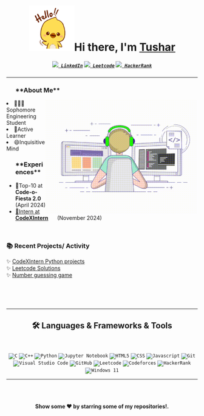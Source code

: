 <h1 align="center">
  <img src="https://github.com/Tushars-13/Tushars-13/blob/main/hello2.gif" height="120" width="120">Hi there, I'm <a href="https://www.linkedin.com/in/tushar-shukla-41924729b/">Tushar</a>
</h1>

<!--- Adding Header Elements -->

<h5 align="center">
  <code><a href="https://www.linkedin.com/in/tushar-shukla-41924729b/" title="LinkedIn Profile"><img width="28" src="linkedin.svg"> LinkedIn</a></code>
  <code><a href="https://leetcode.com/u/Tushars1342/" title="Leetcode Profile"><img width="30" src="leetcode.png"> Leetcode</a></code>
  <code><a href="https://www.hackerrank.com/profile/shuklatushar7399" title="HackerRank Profile"><img width="30" src="hackerrank.png"> HackerRank</a></code>
<!--   <code><a href="https://www.instagram.com/osman__durdag/" title="Instagram Profile"><img width="22" src="images/instagram.svg"> Instagram</a></code> -->
</h5>


-----------------------------------------------------------
<ul><h3>**About Me**</h3><img src="https://github.com/Tushars-13/Tushars-13/blob/main/git_README_icon.gif" min-width="400px" max-width="400px" width="400px" align="right">
</ul>
<!-- <li>✨Contibutor at GSSoC'24 extd.</li> -->
<li>👨🏻‍💻Sophomore Engineering Student</li>
<li>🫡Active Learner</li>
<li>😄Inquisitive Mind</li>
</ul>

<!--- experience and achievements -->
<ul><h3>**Experiences**</h3> 
<!-- <li>✨Contibutor at <b>GSSoC'24 extd.</b>  &nbsp;  &nbsp; &nbsp;   (Oct 2024)</li>  -->
<!-- <li>🙋Participant at <b>HackIndia 2024</b>  &nbsp; &nbsp; &nbsp;  (Sep 2024)</li> -->
<!-- <li>✨Contibutor at <b>GSSoC'24 extd.</b>  &nbsp;  &nbsp; &nbsp;   (Oct 2024)</li> -->
<li>🏅Top-10 at <b>Code-o-Fiesta 2.0</b>  &nbsp;  (April 2024)</li>
<li><a href="https://drive.google.com/file/d/15e6ni2P6ncmzCmiGJjMCrpCUzty6RFF4/view">🏢Intern at <b>CodeXIntern</b></a> &nbsp; &nbsp; &nbsp;(November 2024) </li>


</ul> <br>
<!--- Adding Tech Stack open Section -->





<!--- Recent Projects -->

  <h3>📚 Recent Projects/ Activity</h3>
  ✨ <a href="https://github.com/Tushars-13/CodeXIntern/tree/main/CodeXintern">CodeXIntern Python projects</a><br> 
  ✨ <a href="https://github.com/Tushars-13/Leetcode-Solutions">Leetcode Solutions</a><br>
  ✨ <a href="https://github.com/Harsh-o4/myntra-homepage-clone">Number guessing game</a>&nbsp; 
 <!-- ✨ <a href="https://github.com/Harsh-o4/flipkart-homepage-clone">Flipkart Homepage Clone</a><br>
  ✨ <a href="https://github.com/Harsh-o4/2D-array-mini-project">2D array (mini project)</a>&nbsp; &nbsp; &nbsp; 
  ✨ <a href="https://github.com/Harsh-o4/leetcode-solutions">LeetCode Solutions</a><br>
  ✨ <a href="https://github.com/Harsh-o4/number-guessing-game">Number Guessing game</a>&nbsp;&nbsp; 
  ✨ <a href="https://github.com/Harsh-o4/singly-linked-list-mini-project">Singly linked list (mini project)</a><br> -->






<br><br><br>
<hr>
<h2 align="center">🛠️ Languages & Frameworks & Tools </h2>
<br>
<p align="center">
  <code><img title="C" height="25" src="https://img.shields.io/badge/c-%2300599C.svg?style=for-the-badge&logo=c&logoColor=white"></code>
  <code><img title="C++" height="25" src="https://img.shields.io/badge/c++-%2300599C.svg?style=for-the-badge&logo=c%2B%2B&logoColor=white"></code>
<!--   <code><img title="C#" height="25" src="images/cSharp.svg"></code> -->
  <code><img title="Python" height="25" src="https://img.shields.io/badge/python-3670A0?style=for-the-badge&logo=python&logoColor=ffdd54"></code>
  <code><img title="Jupyter Notebook" height="25" src="https://img.shields.io/badge/jupyter-%23FA0F00.svg?style=for-the-badge&logo=jupyter&logoColor=white"></code>
<!--   <code><img title="Problem Solving" height="25" src="images/problemSolving.png"></code> -->
  <code><img title="HTML5" height="25" src="https://img.shields.io/badge/html5-%23E34F26.svg?style=for-the-badge&logo=html5&logoColor=white"></code>
  <code><img title="CSS" height="25" src="https://img.shields.io/badge/css3-%231572B6.svg?style=for-the-badge&logo=css3&logoColor=white"></code>
  <code><img title="Javascript" height="25" src="https://img.shields.io/badge/javascript-%23323330.svg?style=for-the-badge&logo=javascript&logoColor=%23F7DF1E"></code>
<!--   <code><img title="SASS" height="25" src="images/sass.svg"></code> -->
<!--   <code><img title="Gulp" height="25" src="images/gulp.svg"></code> -->
<!--   <code><img title="React" height="25" src="https://img.shields.io/badge/react-%2320232a.svg?style=for-the-badge&logo=react&logoColor=%2361DAFB"></code> -->
<!--   <code><img title="Redux" height="25" src="images/redux.svg"></code> -->
<!--   <code><img title="AngularJS" height="25" src="images/angularjs.png"></code> -->
  <code><img title="Git" height="25" src="https://img.shields.io/badge/git-%23F05033.svg?style=for-the-badge&logo=git&logoColor=white"></code>
<!--   <code><img title=".NetCore" height="25" src="images/dotnetcore.svg"></code> -->
<!--   <code><img title="PostgreSQL" height="25" src="images/postgresql.svg"></code> -->
  <code><img title="Visual Studio Code" height="25" src="https://img.shields.io/badge/Visual%20Studio%20Code-0078d7.svg?style=for-the-badge&logo=visual-studio-code&logoColor=white"></code>
<!--   <code><img title="Microsoft Visual Studio" height="25" src="images/visualstudio.png"></code> -->
<!--   <code><img title="JQuery" height="25" src="images/jquery-original.svg"></code> -->
<!--   <code><img title="Java" height="25" src="images/java-original.svg"></code> -->
<!--   <code><img title="JSON" height="25" src="images/json.svg"></code> -->
<!--   <code><img title="Unity" height="25" src="images/unity3d.svg"></code> -->
<!--   <code><img title="Android" height="25" src="images/android.svg"></code> -->
  <code><img title="GitHub" height="25" src="https://img.shields.io/badge/github-%23121011.svg?style=for-the-badge&logo=github&logoColor=white"></code>
  <code><img title="Leetcode" height="25" src="https://img.shields.io/badge/LeetCode-000000?style=for-the-badge&logo=LeetCode&logoColor=#d16c06"></code>
  <code><img title="Codeforces" height="25" src="https://img.shields.io/badge/Codeforces-445f9d?style=for-the-badge&logo=Codeforces&logoColor=white"></code>
  <code><img title="HackerRank" height="25" src="https://img.shields.io/badge/-Hackerrank-2EC866?style=for-the-badge&logo=HackerRank&logoColor=white"></code>
  <code><img title="Windows 11" height="25" src="https://img.shields.io/badge/Windows%2011-%230079d5.svg?style=for-the-badge&logo=Windows%2011&logoColor=white"></code>
</p>
<hr>


<br><br>
<!--- Footer -->
  <p align="center">
<b> Show some ❤️ by starring some of my repositories!.</p>
